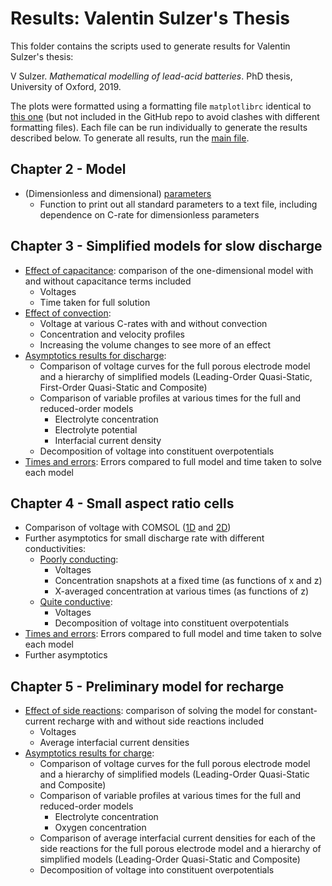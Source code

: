 # Results: Valentin Sulzer's Thesis

This folder contains the scripts used to generate results for Valentin Sulzer's thesis:

V Sulzer. *Mathematical modelling of lead-acid batteries*. PhD thesis, University of Oxford, 2019.

The plots were formatted using a formatting file `matplotlibrc` identical to [this one](_matplotlibrc) (but not included in the GitHub repo to avoid clashes with different formatting files).
Each file can be run individually to generate the results described below.
To generate all results, run the [main file](main.py).


## Chapter 2 - Model

- (Dimensionless and dimensional) [parameters](print_lead_acid_parameters.py)
    - Function to print out all standard parameters to a text file, including dependence on C-rate for dimensionless parameters

## Chapter 3 - Simplified models for slow discharge

- [Effect of capacitance](effect_of_capacitance.py): comparison of the one-dimensional model with and without capacitance terms included
    - Voltages
    - Time taken for full solution
- [Effect of convection](effect_of_convection.py):
    - Voltage at various C-rates with and without convection
    - Concentration and velocity profiles
    - Increasing the volume changes to see more of an effect
- [Asymptotics results for discharge](lead_acid_discharge.py):
    - Comparison of voltage curves for the full porous electrode model and a hierarchy of simplified models (Leading-Order Quasi-Static, First-Order Quasi-Static and Composite)
    - Comparison of variable profiles at various times for the full and reduced-order models
        - Electrolyte concentration
        - Electrolyte potential
        - Interfacial current density
    - Decomposition of voltage into constituent overpotentials
- [Times and errors](discharge_times_and_errors.py): Errors compared to full model and time taken to solve each model

## Chapter 4 - Small aspect ratio cells

- Comparison of voltage with COMSOL ([1D](compare_comsol/compare_comsol_lead_acid_1D.py) and [2D](compare_comsol/compare_comsol_lead_acid_2D.py))
- Further asymptotics for small discharge rate with different conductivities:
    - [Poorly conducting](2D/2D_lead_acid_dicharge_poorly_conducting.py):
        - Voltages
        - Concentration snapshots at a fixed time (as functions of x and z)
        - X-averaged concentration at various times (as functions of z)
    - [Quite conductive](2D/2D_lead_acid_dicharge_quite_conducting.py):
        - Voltages
        - Decomposition of voltage into constituent overpotentials
- [Times and errors](2D/2D_all_times_errors.py): Errors compared to full model and time taken to solve each model
- Further asymptotics

## Chapter 5 - Preliminary model for recharge

- [Effect of side reactions](effect_of_side_reactions.py): comparison of solving the model for constant-current recharge with and without side reactions included
    - Voltages
    - Average interfacial current densities
- [Asymptotics results for charge](lead_acid_charge.py):
    - Comparison of voltage curves for the full porous electrode model and a hierarchy of simplified models (Leading-Order Quasi-Static and Composite)
    - Comparison of variable profiles at various times for the full and reduced-order models
        - Electrolyte concentration
        - Oxygen concentration
    - Comparison of average interfacial current densities for each of the side reactions for the full porous electrode model and a hierarchy of simplified models (Leading-Order Quasi-Static and Composite)
    - Decomposition of voltage into constituent overpotentials
